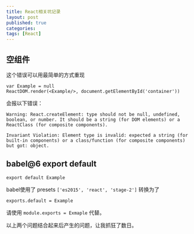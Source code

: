 ```yaml
---
title: React相关坑记录
layout: post
published: true
categories: 
tags: [React]
---
```


## 空组件

这个错误可以用最简单的方式重现

```
var Example = null
ReactDOM.render(<Example/>, document.getElementById('container'))
```

会报以下错误：
```
Warning: React.createElement: type should not be null, undefined, boolean, or number. It should be a string (for DOM elements) or a ReactClass (for composite components).

Invariant Violation: Element type is invalid: expected a string (for built-in components) or a class/function (for composite components) but got: object.
```

## babel@6 export default

```
export default Example
```
babel使用了 presets `['es2015', 'react', 'stage-2']` 转换为了
```
exports.default = Example
```

请使用 `module.exports = Exmaple` 代替。

以上两个问题结合起来后产生的问题，让我抓狂了数日。
